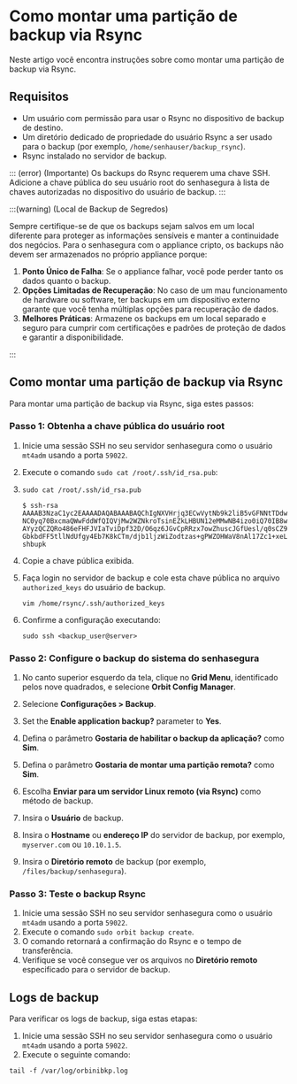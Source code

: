 # Como montar uma partição de backup via Rsync

Neste artigo você encontra instruções sobre como montar uma partição de backup via Rsync.


## Requisitos

* Um usuário com permissão para usar o Rsync no dispositivo de backup de destino.
* Um diretório dedicado de propriedade do usuário Rsync a ser usado para o backup (por exemplo, `/home/senhauser/backup_rsync`).
* Rsync instalado no servidor de backup.

::: (error) (Importante)
Os backups do Rsync requerem uma chave SSH. Adicione a chave pública do seu usuário root do senhasegura à lista de chaves autorizadas no dispositivo do usuário de backup.
:::

:::(warning) (Local de Backup de Segredos)

Sempre certifique-se de que os backups sejam salvos em um local diferente para proteger as informações sensíveis e manter a continuidade dos negócios.
Para o senhasegura com o appliance cripto, os backups não devem ser armazenados no próprio appliance porque:

1. **Ponto Único de Falha**: Se o appliance falhar, você pode perder tanto os dados quanto o backup.
2. **Opções Limitadas de Recuperação**: No caso de um mau funcionamento de hardware ou software, ter backups em um dispositivo externo garante que você tenha múltiplas opções para recuperação de dados.
3. **Melhores Práticas**: Armazene os backups em um local separado e seguro para cumprir com certificações e padrões de proteção de dados e garantir a disponibilidade.

:::

## Como montar uma partição de backup via Rsync

Para montar uma partição de backup via Rsync, siga estes passos:

### Passo 1: Obtenha a chave pública do usuário root

1. Inicie uma sessão SSH no seu servidor senhasegura como o usuário `mt4adm` usando a porta `59022`.

2. Execute o comando `sudo cat /root/.ssh/id_rsa.pub`:
3. 
    ```Shell
    sudo cat /root/.ssh/id_rsa.pub

    $ ssh-rsa AAAAB3NzaC1yc2EAAAADAQABAAABAQChIgNXVHrjq3ECwVytNb9k2liB5vGFNNtTDdwSYaYW/WQ8
    NC0yq70BxcmaQWwFddWfQIQVjMw2WZNkroTsinEZkLHBUN12eMMwNB4izo0iQ70IB8wSj2lQbl/G   AYyzQCZQRo486eFHFJVIaTviDpf32D/O6qz6JGvCpRRzx7owZhuscJGfUesl/q0sCZ9DUn79TLtj/lIC+na4s5c1g/SYyO7IkdwQBkeeXJSasdqwe34gbcvbdf5dL5f00EIIEHclg5tBxmt9UQ2yRXu1   GbkbdFF5tllNdUfgy4Eb7K8kCTm/djb1ljzWiZodtzas+gPWZOHWaV8nAl17Zc1+xeL shbupk

    ```
  
3. Copie a chave pública exibida.
4. Faça login no servidor de backup e cole esta chave pública no arquivo `authorized_keys` do usuário de backup.

    ```Shell
    vim /home/rsync/.ssh/authorized_keys
    ```

5. Confirme a configuração executando:

    ```Shell
    sudo ssh <backup_user@server>
    ```

### Passo 2: Configure o backup do sistema do senhasegura

1. No canto superior esquerdo da tela, clique no **Grid Menu**, identificado pelos nove quadrados, e selecione **Orbit Config Manager**. 

2. Selecione **Configurações > Backup**.
3. Set the **Enable application backup?** parameter to **Yes**. 
4. Defina o parâmetro **Gostaria de habilitar o backup da aplicação?** como **Sim**.
5. Defina o parâmetro **Gostaria de montar uma partição remota?** como **Sim**.
6. Escolha **Enviar para um servidor Linux remoto (via Rsync)** como método de backup.
7. Insira o **Usuário** de backup.
8. Insira o **Hostname** ou **endereço IP** do servidor de backup, por exemplo,  `myserver.com` ou `10.10.1.5`.
9. Insira o **Diretório remoto** de backup (por exemplo, `/files/backup/senhasegura`).

### Passo 3: Teste o backup Rsync

1. Inicie uma sessão SSH no seu servidor senhasegura como o usuário `mt4adm` usando a porta `59022`.
2. Execute o comando `sudo orbit backup create`.
3. O comando retornará a confirmação do Rsync e o tempo de transferência.
4. Verifique se você consegue ver os arquivos no **Diretório remoto** especificado para o servidor de backup.

## Logs de backup
Para verificar os logs de backup, siga estas etapas:

1. Inicie uma sessão SSH no seu servidor senhasegura como o usuário `mt4adm` usando a porta `59022`.
2. Execute o seguinte comando:

```Shell
tail -f /var/log/orbinibkp.log

```

